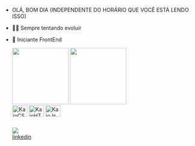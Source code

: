 - OLÁ, BOM DIA (INDEPENDENTE DO HORÁRIO QUE VOCÊ ESTÁ LENDO ISSO)
- 🐱‍🏍 Sempre tentando evoluir
- 🌱 Iniciante FrontEnd 

   <div> 
       <a href:"https://github.com/KaioCampos22">
        <img height="150cm" src="https://github-readme-stats.vercel.app/api?username=kaiocampos22&show_icons=true==true&theme=true&theme=dark"/>
        <img height="150cm" src="https://github-readme-stats.vercel.app/api/top-langs/?username=kaiocampos22&layout=compact&langs_count=16&theme=dark"/>
     
   </div>
  
  <div>
    <img align="center" alt="KaioCSS" height="30" width="40" src="https://cdn.jsdelivr.net/gh/devicons/devicon/icons/css3/css3-original-wordmark.svg"/>
    <img align="center" alt="KaioHTML" height="30" width="40" src="https://cdn.jsdelivr.net/gh/devicons/devicon/icons/html5/html5-original.svg"/>
    <img align="center" alt="KaioJs" height="30" width="40" src="https://cdn.jsdelivr.net/gh/devicons/devicon/icons/javascript/javascript-original.svg"/>
  </div>
  
  ##
  
  
  <div>
    <a href="https://www.instagram.com/kaioo.z/" target="blank_"><img src="https://img.shields.io/badge/Instagram-E4405F?style=for-the-badge&logo=instagram&logoColor=white" target="blank_">
    
  </div>
    <div>
       <i class="devicon-linkedin-plain colored"></i>
            linkedin
